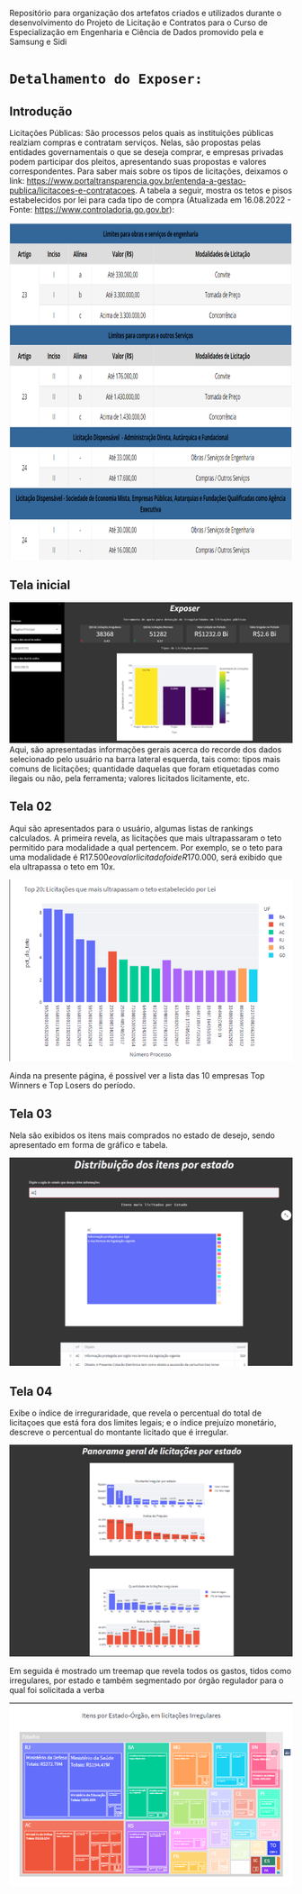 Repositório para organização dos artefatos criados e utilizados durante o desenvolvimento do Projeto de Licitação e Contratos para o Curso de Especialização em Engenharia e Ciência de Dados promovido pela e Samsung e Sidi

# `Detalhamento do Exposer:`

## Introdução

Licitações Públicas: São processos pelos quais as instituições públicas realziam compras e contratam serviços. Nelas, são propostas pelas entidades governamentais o que se deseja comprar, e empresas privadas podem participar dos pleitos, apresentando suas propostas e valores correspondentes. Para saber mais sobre os tipos de licitações, deixamos o link: https://www.portaltransparencia.gov.br/entenda-a-gestao-publica/licitacoes-e-contratacoes.
A tabela a seguir, mostra os tetos e pisos estabelecidos por lei para cada tipo de compra (Atualizada em 16.08.2022 - Fonte: https://www.controladoria.go.gov.br):

<img src="https://github.com/ednaelxd/residencia2/blob/bd3138e29bbfc39e98b862e6aac62e0bdd20e3b1/imgs/tabela_lics.png" width="750" height="600">

## Tela inicial

![alt_text](imgs/exp1.png "Tela inicial do Exposer")
Aqui, são apresentadas informações gerais acerca do recorde dos dados selecionado pelo usuário na barra lateral esquerda, tais como: tipos mais comuns de licitações; quantidade daquelas que foram etiquetadas como ilegais ou não, pela ferramenta; valores licitados licitamente, etc.

## Tela 02

Aqui são apresentados para o usuário, algumas listas de rankings calculados. A primeira revela, as licitações que mais ultrapassaram o teto permitido para modalidade a qual pertencem. Por exemplo, se o teto para uma modalidade é R$17.500 e o valor licitado foi de R$170.000, será exibido que ela ultrapassa o teto em 10x.

![alt_text](imgs/pct_teto.png "Lics. que mais passam o teto no período")

Ainda na presente página, é possível ver a lista das 10 empresas Top Winners e Top Losers do período.

## Tela 03

Nela são exibidos os itens mais comprados no estado de desejo, sendo apresentado em forma de gráfico e tabela.

![alt_text](imgs/itens.png "Objetos mais comprados pelo Estado")

## Tela 04

Exibe o índice de irreguraridade, que revela o percentual do total de licitaçoes que está fora dos limites legais; e o índice prejuízo monetário, descreve o percentual do montante licitado que é irregular.

![alt_text](imgs/indices.png "indices")

Em seguida é mostrado um treemap que revela todos os gastos, tidos como irregulares, por estado e também segmentado por órgão regulador para o qual foi solicitada a verba

![alt_text](imgs/treemap1.png "Compras por orgão")
